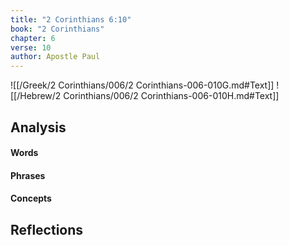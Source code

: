 ```yaml
---
title: "2 Corinthians 6:10"
book: "2 Corinthians"
chapter: 6
verse: 10
author: Apostle Paul
---
```

![[/Greek/2 Corinthians/006/2 Corinthians-006-010G.md#Text]]
![[/Hebrew/2 Corinthians/006/2 Corinthians-006-010H.md#Text]]

## Analysis

#### Words

#### Phrases

#### Concepts

## Reflections
